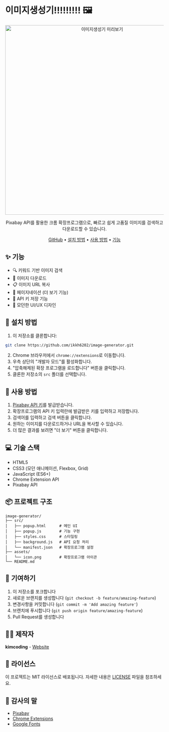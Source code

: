 # 이미지생성기!!!!!!!!! 🖼️

<p align="center">
  <img src="assets/preview.gif" alt="이미지생성기 미리보기" width="600">
</p>

<p align="center">
  Pixabay API를 활용한 크롬 확장프로그램으로, 빠르고 쉽게 고품질 이미지를 검색하고 다운로드할 수 있습니다.
</p>

<p align="center">
  <a href="https://github.com/ikkh6202/image-generator">GitHub</a> •
  <a href="#설치-방법">설치 방법</a> •
  <a href="#사용-방법">사용 방법</a> •
  <a href="#기능">기능</a>
</p>

## ✨ 기능  

- 🔍 키워드 기반 이미지 검색
- 💾 이미지 다운로드
- 📋 이미지 URL 복사
- 📄 페이지네이션 (더 보기 기능)
- 🔐 API 키 저장 기능
- 🎨 모던한 UI/UX 디자인

## 🚀 설치 방법

1. 이 저장소를 클론합니다:

```bash
git clone https://github.com/ikkh6202/image-generator.git
```

2. Chrome 브라우저에서 `chrome://extensions`로 이동합니다.
3. 우측 상단의 "개발자 모드"를 활성화합니다.
4. "압축해제된 확장 프로그램을 로드합니다" 버튼을 클릭합니다.
5. 클론한 저장소의 `src` 폴더를 선택합니다.

## 📝 사용 방법

1. [Pixabay API 키](https://pixabay.com/api/docs/)를 발급받습니다.
2. 확장프로그램의 API 키 입력란에 발급받은 키를 입력하고 저장합니다.
3. 검색어를 입력하고 검색 버튼을 클릭합니다.
4. 원하는 이미지를 다운로드하거나 URL을 복사할 수 있습니다.
5. 더 많은 결과를 보려면 "더 보기" 버튼을 클릭합니다.

## 💻 기술 스택

- HTML5
- CSS3 (모던 애니메이션, Flexbox, Grid)
- JavaScript (ES6+)
- Chrome Extension API
- Pixabay API

## 📦 프로젝트 구조

```
image-generator/
├── src/
│   ├── popup.html      # 메인 UI
│   ├── popup.js        # 기능 구현
│   ├── styles.css      # 스타일링
│   ├── background.js   # API 요청 처리
│   └── manifest.json   # 확장프로그램 설정
├── assets/
│   └── icon.png        # 확장프로그램 아이콘
└── README.md
```

## 🤝 기여하기

1. 이 저장소를 포크합니다
2. 새로운 브랜치를 생성합니다 (`git checkout -b feature/amazing-feature`)
3. 변경사항을 커밋합니다 (`git commit -m 'Add amazing feature'`)
4. 브랜치에 푸시합니다 (`git push origin feature/amazing-feature`)
5. Pull Request를 생성합니다

## 👨‍💻 제작자

**kimcoding** - [Website](https://kimcoding.co.kr)

## 📄 라이선스

이 프로젝트는 MIT 라이선스로 배포됩니다. 자세한 내용은 [LICENSE](LICENSE) 파일을 참조하세요.

## 🙏 감사의 말

- [Pixabay](https://pixabay.com/)
- [Chrome Extensions](https://developer.chrome.com/docs/extensions/)
- [Google Fonts](https://fonts.google.com/)
